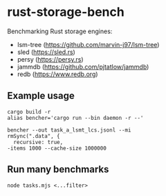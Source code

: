 # rust-storage-bench

Benchmarking Rust storage engines:

- lsm-tree (https://github.com/marvin-j97/lsm-tree)
- sled (https://sled.rs)
- persy (https://persy.rs)
- jammdb (https://github.com/pjtatlow/jammdb)
- redb (https://www.redb.org)

## Example usage

```
cargo build -r
alias bencher='cargo run --bin daemon -r --'

bencher --out task_a_lsmt_lcs.jsonl --mi
rmSync(".data", {
  recursive: true,
-items 1000 --cache-size 1000000
```

## Run many benchmarks

```
node tasks.mjs <...filter> 
```
